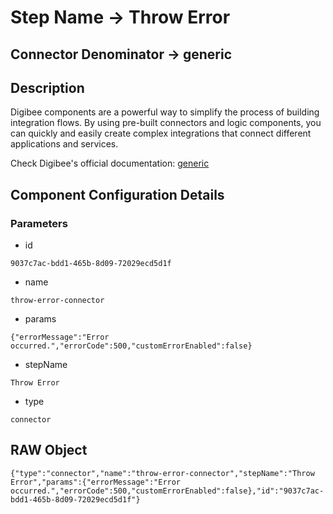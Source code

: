 # Step Name -> Throw Error
## Connector Denominator -> generic

## Description

Digibee components are a powerful way to simplify the process of building integration flows. By using pre-built connectors and logic components, you can quickly and easily create complex integrations that connect different applications and services.

Check Digibee's official documentation: [generic](https://docs.digibee.com/documentation "Digibee documentation")

## Component Configuration Details
### Parameters

* id
```
9037c7ac-bdd1-465b-8d09-72029ecd5d1f
```

* name
```
throw-error-connector
```

* params
```
{"errorMessage":"Error occurred.","errorCode":500,"customErrorEnabled":false}
```

* stepName
```
Throw Error
```

* type
```
connector
```


## RAW Object

```
{"type":"connector","name":"throw-error-connector","stepName":"Throw Error","params":{"errorMessage":"Error occurred.","errorCode":500,"customErrorEnabled":false},"id":"9037c7ac-bdd1-465b-8d09-72029ecd5d1f"}
```